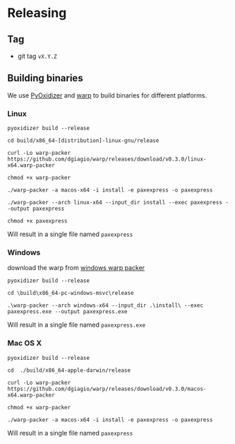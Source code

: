 # Releasing

## Tag

 * git tag `vX.Y.Z`


## Building binaries

We use [PyOxidizer](https://github.com/indygreg/PyOxidizer) and [warp](https://github.com/dgiagio/warp) to build binaries for different platforms.

### Linux

```shell
pyoxidizer build --release

cd build/x86_64-[distribution]-linux-gnu/release

curl -Lo warp-packer https://github.com/dgiagio/warp/releases/download/v0.3.0/linux-x64.warp-packer

chmod +x warp-packer

./warp-packer -a macos-x64 -i install -e paxexpress -o paxexpress

./warp-packer --arch linux-x64 --input_dir install --exec paxexpress --output paxexpress

chmod +x paxexpress

```

Will result in a single file named `paxexpress`

### Windows

download the warp from [windows warp packer](https://github.com/dgiagio/warp/releases/download/v0.3.0/windows-x64.warp-packer.exe)

```shell
pyoxidizer build --release

cd \build\x86_64-pc-windows-msvc\release

.\warp-packer --arch windows-x64 --input_dir .\install\ --exec paxexpress.exe --output paxexpress.exe

```

Will result in a single file named `paxexpress.exe`

### Mac OS X

```shell
pyoxidizer build --release

cd  ./build/x86_64-apple-darwin/release

curl -Lo warp-packer https://github.com/dgiagio/warp/releases/download/v0.3.0/macos-x64.warp-packer

chmod +x warp-packer

./warp-packer -a macos-x64 -i install -e paxexpress -o paxexpress

```

Will result in a single file named `paxexpress`
